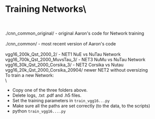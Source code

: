 Training Networks\
=================
\
\
./cnn_common_original/ - original Aaron's code for Network training\
\
./cnn_common/ - most recent version of Aaron's code\
\
vgg16_200k_Qst_2000_2/ - NET1 NuE vs NuTau Network\
vgg16_700k_Qst_2000_MuvsTau_3/ - NET3 NuMu vs NuTau Network\
vgg16_30k_Qst_2000_Corsika_3/ - NET2 Corsika vs Nutau\
vgg16_20k_Qst_2000_Corsika_20904/ newer NET2 without oversizing
\
To train a new Network:\
\
- Copy one of the three folders above. 
- Delete logs, .txt .pdf and .h5 files.
- Set the training parameters in `train_vgg16...py` 
- Make sure all the paths are set correctly (to the data, to the scripts)
- python `train_vgg16....py`
